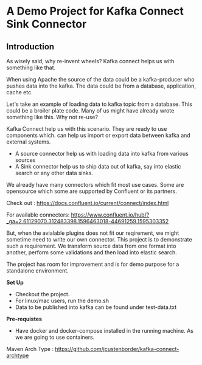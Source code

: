 # A Demo Project for Kafka Connect Sink Connector

## Introduction

As wisely said, why re-invent wheels? Kafka connect helps us with something like that.

When using Apache the source of the data could be a kafka-producer who pushes data into the kafka. The data could be from a database, application, cache etc. 

Let's take an example of loading data to kafka topic from a database. This could be a broiler plate code. Many of us might have already wrote something like this. Why not re-use?

Kafka Connect help us with this scenario. They are ready to use components which. can help us import or export data between kafka and external systems.

- A source connector help us with loading data into kafka from various sources
- A Sink connector help us to ship data out of kafka, say into elastic search or any other data sinks.


We already have many connectors which fit most use cases. Some are opensource which some are supported by Confluent or its partners. 

Check out : https://docs.confluent.io/current/connect/index.html

For available connectors: https://www.confluent.io/hub/?_ga=2.61129070.312483398.1596463018-44691259.1595303352

But, when the avialable plugins does not fit our reqirement, we might sometime need to write our own connector. This project is to demonstrate such a requirement. We transform source data from 
one format into another, perform some validations and then load into elastic search.

The project has room for improvement and is for demo purpose for a standalone environment.

**Set Up**

- Checkout the project.
- For linux/mac users, run the demo.sh
- Data to be published into kafka can be found under test-data.txt

**Pre-requistes**

- Have docker and docker-compose installed in the running machine. As we are going to use containers.


Maven Arch Type : https://github.com/jcustenborder/kafka-connect-archtype